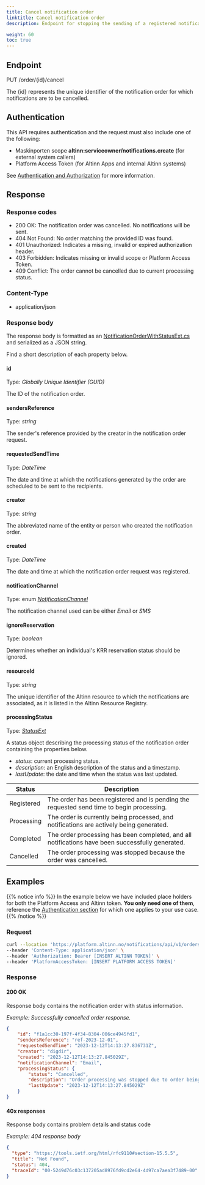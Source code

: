 ```yaml
---
title: Cancel notification order
linktitle: Cancel notification order
description: Endpoint for stopping the sending of a registered notification order.

weight: 60
toc: true
---
```


## Endpoint

PUT /order/{id}/cancel

The {id} represents the unique identifier of the notification order for which notifications are to be cancelled.

## Authentication

This API requires authentication and the request must also include one of the following:

- Maskinporten scope __altinn:serviceowner/notifications.create__ (for external system callers)
- Platform Access Token (for Altinn Apps and internal Altinn systems)

See [Authentication and Authorization](../../../api/#authentication--authorization) for more information.

## Response

### Response codes
- 200 OK: The notification order was cancelled. No notifications will be sent.
- 404 Not Found: No order matching the provided ID was found.
- 401 Unauthorized: Indicates a missing, invalid or expired authorization header.
- 403 Forbidden: Indicates missing or invalid scope or Platform Access Token.
- 409 Conflict: The order cannot be cancelled due to current processing status.

### Content-Type
- application/json

### Response body 
The response body is formatted as an 
[NotificationOrderWithStatusExt.cs](https://github.com/Altinn/altinn-notifications/blob/main/src/Altinn.Notifications/Models/NotificationOrderWithStatusExt.cs)
and serialized as a JSON string.

Find a short description of each property below.

#### id
Type: _Globally Unique Identifier (GUID)_

The ID of the notification order.

#### sendersReference
Type: _string_

The sender's reference provided by the creator in the notification order request.

#### requestedSendTime
Type: _DateTime_

The date and time at which the notifications generated by the order are scheduled to be sent to the recipients.

#### creator
Type: _string_

The abbreviated name of the entity or person who created the notification order.

#### created
Type: _DateTime_

The date and time at which the notification order request was registered.

#### notificationChannel
Type: enum [_NotificationChannel_](https://github.com/Altinn/altinn-notifications/blob/main/src/Altinn.Notifications/Models/NotificationChannelExt.cs)

The notification channel used can be either _Email_ or _SMS_

#### ignoreReservation
Type: _boolean_

Determines whether an individual's KRR reservation status should be ignored.

#### resourceId
Type: _string_

The unique identifier of the Altinn resource to which the notifications are associated, as it is listed in the Altinn Resource Registry.

#### processingStatus
Type: [_StatusExt_](https://github.com/Altinn/altinn-notifications/blob/main/src/Altinn.Notifications/Models/StatusExt.cs)

A status object describing the processing status of the notification order containing the properties below.

  - _status_: current processing status.
  - _description_: an English description of the status and a timestamp.
  - _lastUpdate_: the date and time when the status was last updated.

| Status      | Description                                                                                       |
|-------------|---------------------------------------------------------------------------------------------------|
| Registered  | The order has been registered and is pending the requested send time to begin processing.         |
| Processing  | The order is currently being processed, and notifications are actively being generated.           |
| Completed   | The order processing has been completed, and all notifications have been successfully generated.  |
| Cancelled   | The order processing was stopped because the order was cancelled.                                 |

## Examples
{{% notice info %}}
In the example below we have included place holders for both the Platform Access and Altinn token.
__You only need one of them__, reference the [Authentication section](#authentication) for which one applies to your use case.
{{% /notice %}}

### Request
```bash
curl --location 'https://platform.altinn.no/notifications/api/v1/orders/f1a1cc30-197f-4f34-8304-006ce4945fd1/cancel' \
--header 'Content-Type: application/json' \
--header 'Authorization: Bearer [INSERT ALTINN TOKEN]' \
--header 'PlatformAccessToken: [INSERT PLATFORM ACCESS TOKEN]'
```

### Response

#### 200 OK
Response body contains the notification order with status information.

_Example: Successfully cancelled order response._
```json
{
    "id": "f1a1cc30-197f-4f34-8304-006ce4945fd1",
    "sendersReference": "ref-2023-12-01",
    "requestedSendTime": "2023-12-12T14:13:27.836731Z",
    "creator": "digdir",
    "created": "2023-12-12T14:13:27.845029Z",
    "notificationChannel": "Email",
    "processingStatus": {
        "status": "Cancelled",
        "description": "Order processing was stopped due to order being cancelled.",
        "lastUpdate": "2023-12-12T14:13:27.845029Z"
    }    
}
```

#### 40x responses
Response body contains problem details and status code 

_Example: 404 response body_
```json
{
  "type": "https://tools.ietf.org/html/rfc9110#section-15.5.5",
  "title": "Not Found",
  "status": 404,
  "traceId": "00-5249d76c03c137205ad8976fd9cd2e64-4d97ca7aea3f7489-00"
}
```